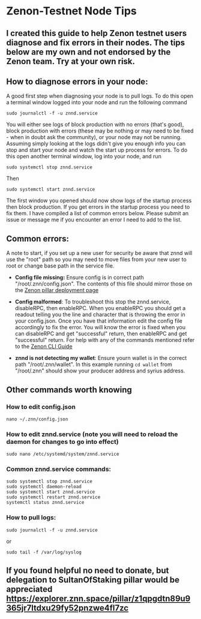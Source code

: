 # Zenon-Testnet Node Tips

## I created this guide to help Zenon testnet users diagnose and fix errors in their nodes. The tips below are my own and not endorsed by the Zenon team. Try at your own risk.

## How to diagnose errors in your node:

A good first step when diagnosing your node is to pull logs. To do this open a terminal window logged into your node and run the following command 

`sudo journalctl -f -u znnd.service`

You will either see logs of block production with no errors (that's good), block production with errors (these may be nothing or may need to be fixed - when in doubt ask the community), or your node may not be running. Assuming simply looking at the logs didn't give you enough info you can stop and start your node and watch the start up process for errors. To do this open another terminal window, log into your node, and run

`sudo systemctl stop znnd.service`

Then 

`sudo systemctl start znnd.service`

The first window you opened should now show logs of the startup process then block production. If you get errors in the startup process you need to fix them. I have compiled a list of common errors below. Please submit an issue or message me if you encounter an error I need to add to the list.

## Common errors:
A note to start, if you set up a new user for security be aware that znnd will use the "root" path so you may need to move files from your new user to root or change base path in the service file.

- **Config file missing:** Ensure config is in correct path "/root/.znn/config.json". The contents of this file should mirror those on the [Zenon pillar deployment page](https://testnet.znn.space/#!deploy.md)

- **Config malformed**: To troubleshoot this stop the znnd.service, disableRPC, then enableRPC. When you enableRPC you should get a readout telling you the line and character that is throwing the error in your config.json. Once you have that information edit the config file accordingly to fix the error. You will know the error is fixed when you can disableRPC and get "successful" return, then enableRPC and get "successful" return. For help with any of the commands mentioned refer to the [Zenon CLI Guide](https://testnet.znn.space/#!cli.md)

- **znnd is not detecting my wallet**: Ensure yourn wallet is in the correct path "/root/.znn/wallet". In this example running `cd wallet` from "/root/.znn" should show your producer address and syrius address.

## Other commands worth knowing
### How to edit config.json

`nano ~/.znn/config.json`

### How to edit znnd.service (note you will need to reload the daemon for changes to go into effect)

`sudo nano /etc/systemd/system/znnd.service`

### Common znnd.service commands:
`````
sudo systemctl stop znnd.service
sudo systemctl daemon-reload
sudo systemctl start znnd.service
sudo systemctl restart znnd.service
systemctl status znnd.service
`````
### How to pull logs:

`sudo journalctl -f -u znnd.service`

or

`sudo tail -f /var/log/syslog`

## If you found helpful no need to donate, but delegation to SultanOfStaking pillar would be appreciated https://explorer.znn.space/pillar/z1qpgdtn89u9365jr7ltdxu29fy52pnzwe4fl7zc

